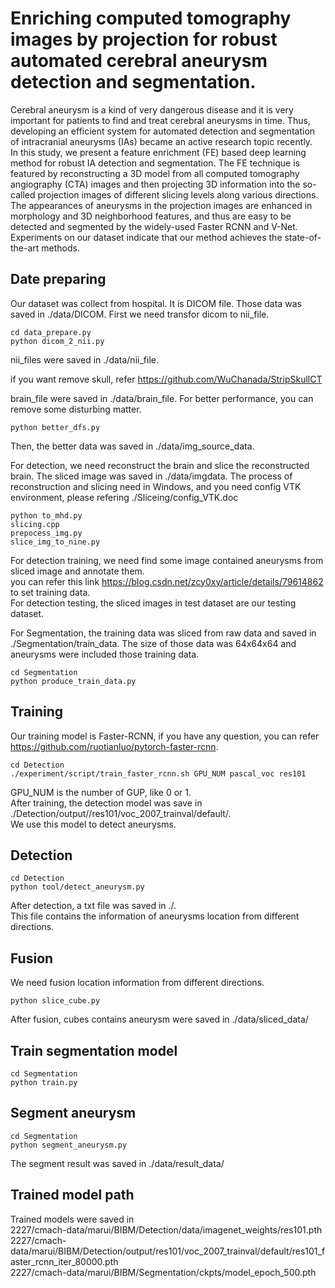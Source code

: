 Enriching computed tomography images by projection for robust automated cerebral aneurysm detection and segmentation.
==========
Cerebral aneurysm is a kind of very dangerous disease and it is very important for patients to find and treat cerebral aneurysms in time. Thus, developing an efficient system for automated detection and segmentation of intracranial aneurysms (IAs) became an active research topic recently.   
In this study, we present a feature enrichment (FE) based deep learning method for robust IA detection and segmentation. The FE technique is featured by reconstructing a 3D model from all computed tomography angiography (CTA) images and then projecting 3D information into the so-called projection images of different slicing levels along various directions. The appearances of aneurysms in the projection images are enhanced in morphology and 3D neighborhood features, and thus are easy to be detected and segmented by the widely-used Faster RCNN and V-Net. Experiments on our dataset indicate that our method achieves the state-of-the-art methods.

Date preparing
-------------
Our dataset was collect from hospital.  It is DICOM file. Those data was saved in ./data/DICOM.
First we need transfor dicom to nii_file.
```
cd data_prepare.py
python dicom_2_nii.py
```
nii_files were saved in ./data/nii_file. 

if you want remove skull, refer https://github.com/WuChanada/StripSkullCT

brain_file were saved in ./data/brain_file.
For better performance, you can remove some disturbing matter.

```
python better_dfs.py
```
Then, the better data was saved in ./data/img_source_data.

For detection, we need reconstruct the brain and slice the reconstructed brain. The sliced image was saved in ./data/imgdata.
The process of reconstruction and slicing need in Windows, and you need config VTK environment, please refering ./Sliceing/config_VTK.doc 
```
python to_mhd.py
slicing.cpp
prepocess_img.py
slice_img_to_nine.py
```
     
For detection training, we need find some image contained aneurysms from sliced image and annotate them.  
you can refer this link https://blog.csdn.net/zcy0xy/article/details/79614862 to set training data.   
For detection testing, the sliced images in test dataset are our testing dataset.


For Segmentation, the training data was sliced from raw data and saved in ./Segmentation/train_data. The size of those data was 64x64x64 and aneurysms were included those training data.

```
cd Segmentation
python produce_train_data.py
```

Training
-----------
Our training model is Faster-RCNN, if you have any question, you can refer https://github.com/ruotianluo/pytorch-faster-rcnn.    
```
cd Detection
./experiment/script/train_faster_rcnn.sh GPU_NUM pascal_voc res101
```
GPU_NUM is the number of GUP, like 0 or 1.  
After training, the detection model was save in ./Detection/output//res101/voc_2007_trainval/default/.  
We use this model to detect aneurysms.

Detection
--------------
```
cd Detection
python tool/detect_aneurysm.py
```
After detection, a txt file was saved in ./.   
This file contains the information of aneurysms location from different directions.  

Fusion
-----------------
We need fusion location information from different directions. 
```
python slice_cube.py
```
After fusion, cubes contains aneurysm were saved in ./data/sliced_data/  

Train segmentation model
---------------
```
cd Segmentation
python train.py
```

Segment aneurysm
--------------
```
cd Segmentation
python segment_aneurysm.py
```
The segment result was saved in ./data/result_data/


Trained model path
-----------

Trained models were saved in   
2227/cmach-data/marui/BIBM/Detection/data/imagenet_weights/res101.pth     
2227/cmach-data/marui/BIBM/Detection/output/res101/voc_2007_trainval/default/res101_faster_rcnn_iter_80000.pth          
2227/cmach-data/marui/BIBM/Segmentation/ckpts/model_epoch_500.pth  
